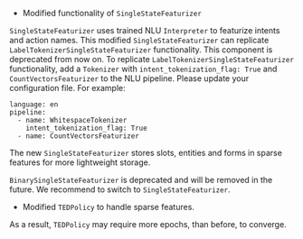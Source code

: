 * Modified functionality of `SingleStateFeaturizer` 

`SingleStateFeaturizer` uses trained NLU `Interpreter` to featurize intents and action names. This modified `SingleStateFeaturizer` can replicate `LabelTokenizerSingleStateFeaturizer` functionality. This component is deprecated from now on. 
To replicate `LabelTokenizerSingleStateFeaturizer` functionality, add a `Tokenizer`  with `intent_tokenization_flag: True` and `CountVectorsFeaturizer` to the NLU pipeline. Please update your configuration file.
For example:
```
language: en
pipeline:
  - name: WhitespaceTokenizer
    intent_tokenization_flag: True
  - name: CountVectorsFeaturizer
``` 

The new `SingleStateFeaturizer` stores slots, entities and forms in sparse features for more lightweight storage. 

`BinarySingleStateFeaturizer` is deprecated and will be removed in the future. We recommend to switch to `SingleStateFeaturizer`.

* Modified `TEDPolicy` to handle sparse features.

As a result, `TEDPolicy` may require more epochs, than before, to converge. 